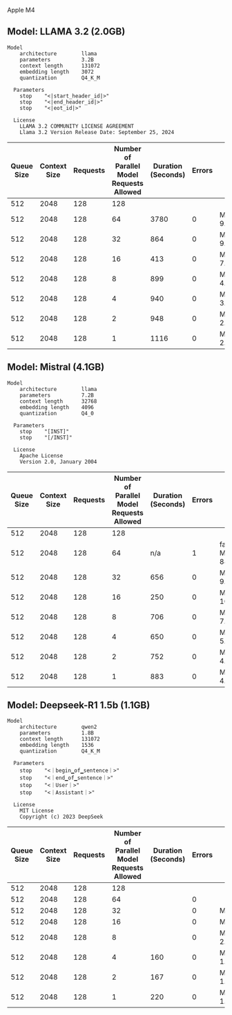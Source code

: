 Apple M4

## Model: LLAMA 3.2 (2.0GB)

```
Model
    architecture        llama     
    parameters          3.2B      
    context length      131072    
    embedding length    3072      
    quantization        Q4_K_M    

  Parameters
    stop    "<|start_header_id|>"    
    stop    "<|end_header_id|>"      
    stop    "<|eot_id|>"             

  License
    LLAMA 3.2 COMMUNITY LICENSE AGREEMENT                 
    Llama 3.2 Version Release Date: September 25, 2024 
```

| Queue Size | Context Size | Requests | Number of Parallel Model Requests Allowed | Duration (Seconds) | Errors | Notes |
|----|----|----|----|----|----|----|
| 512 | 2048 | 128 | 128 |  |  |  |
| 512 | 2048 | 128 | 64 | 3780 | 0 | Memory Usage: 9.895Gi/16.000Gi |
| 512 | 2048 | 128 | 32 | 864 | 0 | Memory Usage: 9.386Gi/16.000Gi |
| 512 | 2048 | 128 | 16 | 413 | 0 | Memory Usage: 7.274Gi/16.000Gi |
| 512 | 2048 | 128 | 8 | 899 | 0 | Memory Usage: 4.743Gi/16.000Gi |
| 512 | 2048 | 128 | 4 | 940 | 0 | Memory usage: 3.477Gi/16.000Gi |
| 512 | 2048 | 128 | 2 | 948 | 0 | Memory usage: 2.876Gi/16.000Gi |
| 512 | 2048 | 128 | 1 | 1116 | 0 | Memory usage: 2.657Gi/16.000Gi |


## Model: Mistral (4.1GB)
```
Model
    architecture        llama    
    parameters          7.2B     
    context length      32768    
    embedding length    4096     
    quantization        Q4_0     

  Parameters
    stop    "[INST]"     
    stop    "[/INST]"    

  License
    Apache License               
    Version 2.0, January 2004  
```

| Queue Size | Context Size | Requests | Number of Parallel Model Requests Allowed | Duration (Seconds) | Errors | Notes |
|----|----|----|----|----|----|----|
| 512 | 2048 | 128 | 128 |  |  |  |
| 512 | 2048 | 128 | 64 | n/a | 1 | failed to allocate Metal buffer of size 8891928576 |
| 512 | 2048 | 128 | 32 | 656 | 0 | Memory Usage: 9.894Gi/16.000Gi |
| 512 | 2048 | 128 | 16 | 250 | 0 | Memory Usage: 10.127Gi/16.000Gi |
| 512 | 2048 | 128 | 8 | 706 | 0 | Memory Usage: 7.096Gi/16.000Gi |
| 512 | 2048 | 128 | 4 | 650 | 0 | Memory usage: 5.580Gi/16.000Gi |
| 512 | 2048 | 128 | 2 | 752 | 0 | Memory usage: 4.822Gi/16.000Gi |
| 512 | 2048 | 128 | 1 | 883 | 0 | Memory usage: 4.453Gi/16.000Gi|


## Model: Deepseek-R1 1.5b (1.1GB)
```
Model
    architecture        qwen2     
    parameters          1.8B      
    context length      131072    
    embedding length    1536      
    quantization        Q4_K_M    

  Parameters
    stop    "<｜begin▁of▁sentence｜>"    
    stop    "<｜end▁of▁sentence｜>"      
    stop    "<｜User｜>"                 
    stop    "<｜Assistant｜>"            

  License
    MIT License                    
    Copyright (c) 2023 DeepSeek
```

| Queue Size | Context Size | Requests | Number of Parallel Model Requests Allowed | Duration (Seconds) | Errors | Notes |
|----|----|----|----|----|----|----|
| 512 | 2048 | 128 | 128 |  |  |  |
| 512 | 2048 | 128 | 64 |  | 0 |  |
| 512 | 2048 | 128 | 32 |  | 0 | Memory Usage:  |
| 512 | 2048 | 128 | 16 |  | 0 | Memory Usage:  |
| 512 | 2048 | 128 | 8 |  | 0 | Memory Usage:  2.164Gi/16.000Gi |
| 512 | 2048 | 128 | 4 | 160 | 0 | Memory usage: 1.820Gi/16.000Gi |
| 512 | 2048 | 128 | 2 | 167 | 0 | Memory usage: 1.711Gi/16.000Gi |
| 512 | 2048 | 128 | 1 | 220 | 0 | Memory usage: 1.656Gi/16.000Gi|
